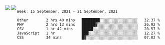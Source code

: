 <a href="https://github.com/anuraghazra/github-readme-stats">
  <img align="left" src="https://github-readme-stats.vercel.app/api?username=Tanesan&count_private=true&show_icons=true" />
</a>
<a href="https://github.com/anuraghazra/github-readme-stats">
  <img align="left" src="https://github-readme-stats.vercel.app/api/top-langs/?username=Tanesan" />
</a>

<!--START_SECTION:waka-->
```text
Week: 15 September, 2021 - 21 September, 2021

Other        2 hrs 40 mins   ████████░░░░░░░░░░░░░░░░░   32.37 % 
PHP          2 hrs 13 mins   ██████▓░░░░░░░░░░░░░░░░░░   26.92 % 
CSV          1 hr 42 mins    █████░░░░░░░░░░░░░░░░░░░░   20.57 % 
JavaScript   1 hr            ███░░░░░░░░░░░░░░░░░░░░░░   12.27 % 
CSS          34 mins         █▓░░░░░░░░░░░░░░░░░░░░░░░   07.02 % 
```
<!--END_SECTION:waka-->
